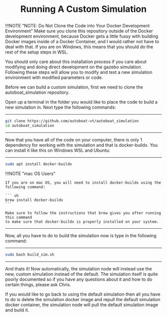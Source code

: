 # <p style="text-align: center;"> Running A Custom Simulation </p>


!!!NOTE "NOTE: Do Not Clone the Code into Your Docker Development Environment"
    Make sure you clone this repository outside of the Docker development environment, because Docker gets a little fussy with building Docker images inside of a Docker Container, and I would rather not have to deal with that. If you are on Windows, this means that you should do the rest of the setup steps in WSL.


You should only care about this installation process if you care about modifying and doing direct development on the gazebo simulation. Following these steps will allow you to modify and test a new simulation environment with modified parameters or code.  

Before we can build a custom simulation, first we need to clone the autoboat_simulation repository.

Open up a terminal in the folder you would like to place the code to build a new simulation in. Next type the following commands:

------

``` sh
git clone https://github.com/autoboat-vt/autoboat_simulation 
cd autoboat_simulation
```

------


Now that you have all of the code on your computer, there is only 1 dependency for working with the simulation and that is docker-buildx. You can install it like this on Windows WSL and Ubuntu:

-----

``` sh
sudo apt install docker-buildx
```

!!!NOTE "mac OS Users"

    If you are on mac OS, you will need to install docker-buildx using the following command:

    ``` sh
    brew install docker-buildx
    ```

    Make sure to follow the instructions that brew gives you after running this command
    to make sure that docker-buildx is properly installed on your system.
-----  


Now, all you have to do to build the simulation now is type in the following command:

-----

``` sh
sudo bash build_sim.sh
```

-----

And thats it! Now automatically, the simulation node will instead use the new, custom simulation instead of the default. The simulation itself is quite poorly documented so if you have any questions about it and how to do certain things, please ask Chris.

If you would like to go back to using the default simulation then all you have to do is delete the simulation docker image and repull the default simulation docker container, the simulation node will pull the default simulation image and build it.
